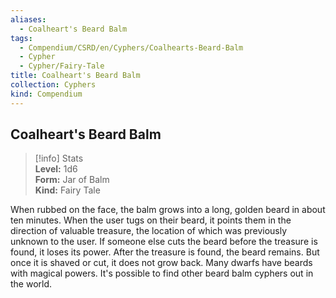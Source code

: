 ```yaml
---
aliases:
  - Coalheart's Beard Balm
tags:
  - Compendium/CSRD/en/Cyphers/Coalhearts-Beard-Balm
  - Cypher
  - Cypher/Fairy-Tale
title: Coalheart's Beard Balm
collection: Cyphers
kind: Compendium
---
```

## Coalheart's Beard Balm  
>[!info] Stats  
> **Level:** 1d6  
> **Form:** Jar of Balm  
> **Kind:** Fairy Tale
  
When rubbed on the face, the balm grows into a long, golden beard in about ten minutes. When the user tugs on their beard, it points them in the direction of valuable treasure, the location of which was previously unknown to the user. If someone else cuts the beard before the treasure is found, it loses its power. After the treasure is found, the beard remains. But once it is shaved or cut, it does not grow back. Many dwarfs have beards with magical powers. It's possible to find other beard balm cyphers out in the world.